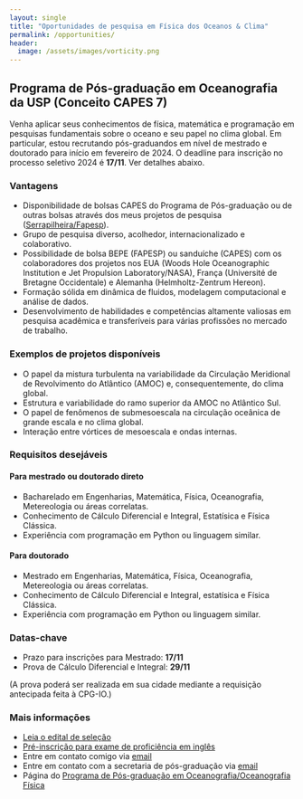 ```yaml
---
layout: single
title: "Oportunidades de pesquisa em Física dos Oceanos & Clima"
permalink: /opportunities/
header:
  image: /assets/images/vorticity.png
---
```



## Programa de Pós-graduação em Oceanografia da USP (Conceito CAPES 7)

Venha aplicar seus conhecimentos de física, matemática e programação em pesquisas fundamentais sobre o oceano e seu papel no clima global.  Em particular, estou recrutando pós-graduandos em nível de mestrado e doutorado para início em fevereiro de 2024. O deadline para inscrição no processo seletivo 2024 é **17/11**. Ver detalhes abaixo.

### Vantagens

- Disponibilidade de bolsas CAPES do Programa de Pós-graduação ou de outras bolsas através dos meus projetos de pesquisa ([Serrapilheira/Fapesp](https://serrapilheira.org/serrapilheira-apoiara-32-jovens-cientistas-com-r-22-milhoes-em-parceria-com-faps/)). 
- Grupo de pesquisa diverso, acolhedor, internacionalizado e colaborativo.
- Possibilidade de bolsa BEPE (FAPESP) ou  sanduíche (CAPES) com os colaboradores dos projetos nos EUA (Woods Hole Oceanographic Institution e Jet Propulsion Laboratory/NASA), França (Université de Bretagne Occidentale) e Alemanha (Helmholtz-Zentrum Hereon).
- Formação sólida em dinâmica de fluidos, modelagem computacional e análise de dados.
- Desenvolvimento de habilidades e competências altamente valiosas em pesquisa acadêmica e transferíveis para várias profissões no mercado de trabalho.

### Exemplos de projetos disponíveis

- O papel da mistura turbulenta na variabilidade da Circulação Meridional de Revolvimento do Atlântico (AMOC) e, consequentemente, do clima global.
- Estrutura e variabilidade do ramo superior da AMOC no Atlântico Sul.
- O papel de fenômenos de submesoescala na circulação oceânica de grande escala e no clima global.
- Interação entre vórtices de mesoescala e ondas internas.

### Requisitos desejáveis

#### Para mestrado ou doutorado direto

- Bacharelado em Engenharias, Matemática, Física, Oceanografia, Metereologia ou áreas correlatas.
- Conhecimento de Cálculo Diferencial e Integral, Estatísica e  Física Clássica.
- Experiência com programação em Python ou linguagem similar.

#### Para doutorado

- Mestrado em Engenharias, Matemática, Física, Oceanografia, Metereologia ou áreas correlatas.
- Conhecimento de Cálculo Diferencial e Integral, estatísica e  Física Clássica.
- Experiência com programação em Python ou linguagem similar.

### Datas-chave

- Prazo para inscrições para Mestrado: **17/11**
- Prova de Cálculo Diferencial e Integral: **29/11**

(A prova poderá ser realizada em sua cidade mediante a requisição antecipada feita à CPG-IO.)

### Mais informações

- [Leia o edital de seleção](https://www.io.usp.br/index.php/pos-graduacao/programa-de-pos-graduacao/edital-2024-mestrado.html)
- [Pré-inscrição para exame de proficiência em inglês](https://www.io.usp.br/index.php/pos-graduacao/programa-de-pos-graduacao/proficiencia-em-lingua-estrangeira.html)
- Entre em contato comigo via [email](mailto:cesar.rocha@usp.br)
- Entre em contato com a secretaria de pós-graduação via [email](cpg_io@usp.br)
- Página do [Programa de Pós-graduação em Oceanografia/Oceanografia Física]()




